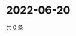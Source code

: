 # 2022-06-20

共 0 条

<!-- BEGIN WEIBO -->
<!-- 最后更新时间 Mon Jun 20 2022 12:24:50 GMT+0800 (China Standard Time) -->

<!-- END WEIBO -->
